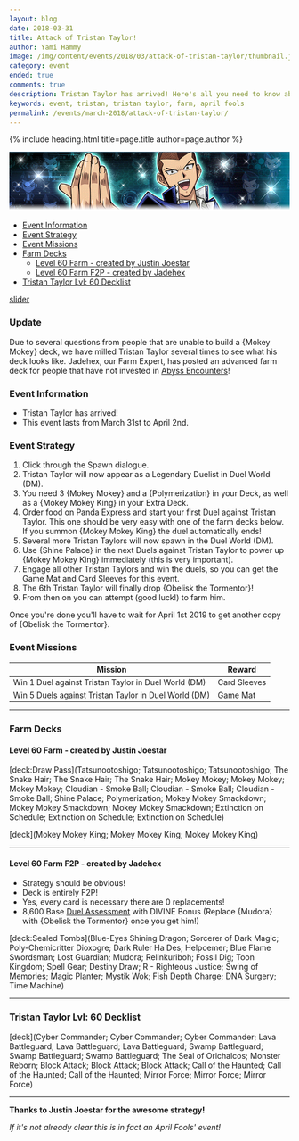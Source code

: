 ```yaml
---
layout: blog
date: 2018-03-31
title: Attack of Tristan Taylor!
author: Yami Hammy
image: /img/content/events/2018/03/attack-of-tristan-taylor/thumbnail.jpg
category: event
ended: true
comments: true
description: Tristan Taylor has arrived! Here's all you need to know about the event and the best ways to farm him!
keywords: event, tristan, tristan taylor, farm, april fools
permalink: /events/march-2018/attack-of-tristan-taylor/
---
```


{% include heading.html title=page.title author=page.author %}

![Banner](/img/content/events/2018/03/attack-of-tristan-taylor/banner.png)

- [Event Information](#event-information)
- [Event Strategy](#event-strategy)
- [Event Missions](#event-missions)
- [Farm Decks](#farm-decks)
    - [Level 60 Farm - created by Justin Joestar](#justin)
    - [Level 60 Farm F2P - created by Jadehex](#jadehex)
- [Tristan Taylor Lvl: 60 Decklist](#60)

[slider](/img/content/events/2018/03/attack-of-tristan-taylor/slider.jpg)

### Update

Due to several questions from people that are unable to build a {Mokey Mokey} deck, we have milled Tristan Taylor several times to see what his deck looks like. Jadehex, our Farm Expert, has posted an advanced farm deck for people that have not invested in [Abyss Encounters](/box-reviews/abyss-encounters/)!

### Event Information 
- Tristan Taylor has arrived!
- This event lasts from March 31st to April 2nd.

### Event Strategy

1. Click through the Spawn dialogue.
2. Tristan Taylor will now appear as a Legendary Duelist in Duel World (DM). 
3. You need 3 {Mokey Mokey} and a {Polymerization} in your Deck, as well as a {Mokey Mokey King} in your Extra Deck.
4. Order food on Panda Express and start your first Duel against Tristan Taylor. This one should be very easy with one of the farm decks below. If you summon {Mokey Mokey King} the duel automatically ends!
5. Several more Tristan Taylors will now spawn in the Duel World (DM).
6. Use {Shine Palace} in the next Duels against Tristan Taylor to power up {Mokey Mokey King} immediately (this is very important).
7. Engage all other Tristan Taylors and win the duels, so you can get the Game Mat and Card Sleeves for this event.
8. The 6th Tristan Taylor will finally drop {Obelisk the Tormentor}!
9. From then on you can attempt (good luck!) to farm him.

Once you're done you'll have to wait for April 1st 2019 to get another copy of {Obelisk the Tormentor}.

### Event Missions 

| Mission | Reward | 
|--|--|
| Win 1 Duel against Tristan Taylor in Duel World (DM) | Card Sleeves |
| Win 5 Duels against Tristan Taylor in Duel World (DM) | Game Mat |

---

### Farm Decks

<a name="justin"></a>
#### Level 60 Farm - created by Justin Joestar

[deck:Draw Pass](Tatsunootoshigo; Tatsunootoshigo; Tatsunootoshigo; The Snake Hair; The Snake Hair; The Snake Hair; Mokey Mokey; Mokey Mokey; Mokey Mokey; Cloudian - Smoke Ball; Cloudian - Smoke Ball; Cloudian - Smoke Ball; Shine Palace; Polymerization; Mokey Mokey Smackdown; Mokey Mokey Smackdown; Mokey Mokey Smackdown; Extinction on Schedule; Extinction on Schedule; Extinction on Schedule)    

[deck](Mokey Mokey King; Mokey Mokey King; Mokey Mokey King)

---

<a name="jadehex"></a>
#### Level 60 Farm F2P - created by Jadehex

- Strategy should be obvious!
- Deck is entirely F2P!
- Yes, every card is necessary there are 0 replacements!
- 8,600 Base [Duel Assessment](/farming/duel-assessment-score/) with DIVINE Bonus (Replace {Mudora} with {Obelisk the Tormentor} once you get him!)

[deck:Sealed Tombs](Blue-Eyes Shining Dragon; Sorcerer of Dark Magic; Poly-Chemicritter Dioxogre; Dark Ruler Ha Des; Helpoemer; Blue Flame Swordsman; Lost Guardian; Mudora; Relinkuriboh; Fossil Dig; Toon Kingdom; Spell Gear; Destiny Draw; R - Righteous Justice; Swing of Memories; Magic Planter; Mystik Wok; Fish Depth Charge; DNA Surgery; Time Machine)   

---

<a name="60"></a>
### Tristan Taylor Lvl: 60 Decklist

[deck](Cyber Commander; Cyber Commander; Cyber Commander; Lava Battleguard; Lava Battleguard; Lava Battleguard; Swamp Battleguard; Swamp Battleguard; Swamp Battleguard; The Seal of Orichalcos; Monster Reborn; Block Attack; Block Attack; Block Attack; Call of the Haunted; Call of the Haunted; Call of the Haunted; Mirror Force; Mirror Force; Mirror Force)

---

**Thanks to Justin Joestar for the awesome strategy!**
 
 
*If it's not already clear this is in fact an April Fools' event!*